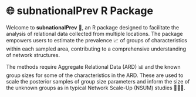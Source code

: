 # 🌐 subnationalPrev R Package

Welcome to **subnationalPrev** 🚀, an R package designed to facilitate the analysis of relational 
data collected from multiple locations. The package empowers users to estimate the prevalence 📈 
of groups of characteristics within each sampled area, contributing to a comprehensive understanding of 
network structures.

The methods require Aggregate Relational Data (ARD) 📊 and the known group sizes for some of the 
characteristics in the ARD. These are used to scale the posterior samples of group size parameters and 
inform the size of the unknown groups as in typical Network Scale-Up (NSUM) studies 🧑‍🤝‍🧑.
